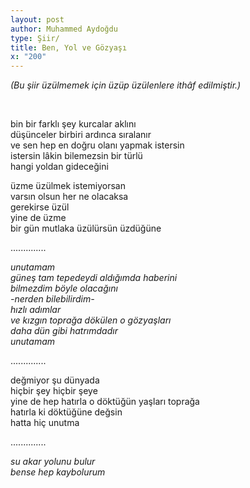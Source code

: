 ```yaml
---
layout: post
author: Muhammed Aydoğdu
type: Şiir/
title: Ben, Yol ve Gözyaşı
x: "200"
---
```



_(Bu şiir üzülmemek için üzüp üzülenlere ithâf edilmiştir.)_  


<br/>

bin bir farklı şey kurcalar aklını  
düşünceler birbiri ardınca sıralanır  
ve sen hep en doğru olanı yapmak istersin  
istersin lâkin bilemezsin bir türlü  
hangi yoldan gideceğini  

üzme üzülmek istemiyorsan  
varsın olsun her ne olacaksa  
gerekirse üzül  
yine de üzme  
bir gün mutlaka üzülürsün üzdüğüne  

..............

_unutamam  
güneş tam tepedeydi aldığımda haberini  
bilmezdim böyle olacağını  
-nerden bilebilirdim-  
hızlı adımlar  
ve kızgın toprağa dökülen o gözyaşları  
daha dün gibi hatrımdadır  
unutamam_  

..............

değmiyor şu dünyada  
hiçbir şey hiçbir şeye  
yine de hep hatırla o döktüğün yaşları toprağa  
hatırla ki döktüğüne değsin  
hatta hiç unutma  

..............

_su akar yolunu bulur  
bense hep kaybolurum_  
